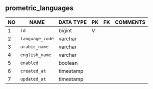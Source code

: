 
prometric_languages
----------------------------


NO | NAME | DATA TYPE | PK | FK | COMMENTS
---|------|-----------|----|----|-------------------
1|`id` | bigint | V |  | 
2|`language_code` | varchar |  |  | 
3|`arabic_name` | varchar |  |  | 
4|`english_name` | varchar |  |  | 
5|`enabled` | boolean |  |  | 
6|`created_at` | timestamp |  |  | 
7|`updated_at` | timestamp |  |  | 
